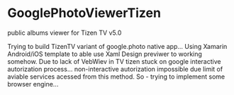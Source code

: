 # GooglePhotoViewerTizen
public albums viewer for Tizen TV v5.0

Trying to build TizenTV variant of google.photo native app...
Using Xamarin Android/iOS template to able use Xaml Design previwer to working somehow. 
Due to lack of VebWiev in  TV tizen stuck on google interactive autorization process... non-interactive autorization impossible due limit 
of aviable services acessed from this method. So - trying to implement some browser engine...
